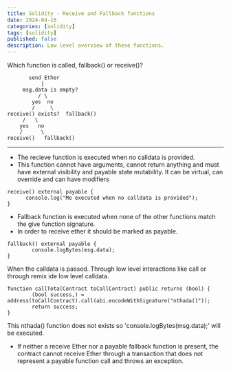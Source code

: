 ```yaml
---
title: Solidity - Receive and Fallback functions
date: 2024-04-16 
categories: [solidity]
tags: [solidity]     
published: false
description: Low level overview of these functions.
---
```

 
 Which function is called, fallback() or receive()?

           send Ether
               |
         msg.data is empty?
              / \
            yes  no
            /     \
    receive() exists?  fallback()
         /   \
        yes   no
        /      \
    receive()   fallback()



---

- The recieve function is executed when no calldata is provided.
- This function cannot have arguments, cannot return anything and must have external visibility and payable state mutability. It can be virtual, can override and can have modifiers

```
receive() external payable {
      console.log("Me executed when no calldata is provided");
}
```

- Fallback function is executed when none of the other functions match the give function signature.
- In order to receive ether it should be marked as payable.


```
fallback() external payable { 
        console.logBytes(msg.data);
}
```

When the calldata is passed. Through low level interactions like call or through remix ide low level calldata.

```
function callTota(Contract toCallContract) public returns (bool) {
        (bool success,) = address(toCallContract).call(abi.encodeWithSignature("nthada()"));
        return success;
}
```

This nthada() function does not exists so 'console.logBytes(msg.data);' will be executed.

-  If neither a receive Ether nor a payable fallback function is present, the contract cannot receive Ether through a transaction that does not represent a payable function call and throws an exception.
